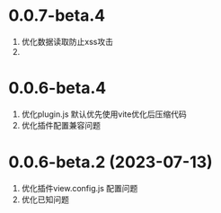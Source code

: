 # 0.0.7-beta.4

1. 优化数据读取防止xss攻击
2. 

# 0.0.6-beta.4

1. 优化plugin.js 默认优先使用vite优化后压缩代码
1. 优化插件配置兼容问题



# 0.0.6-beta.2 (2023-07-13)

1. 优化插件view.config.js 配置问题
2. 优化已知问题